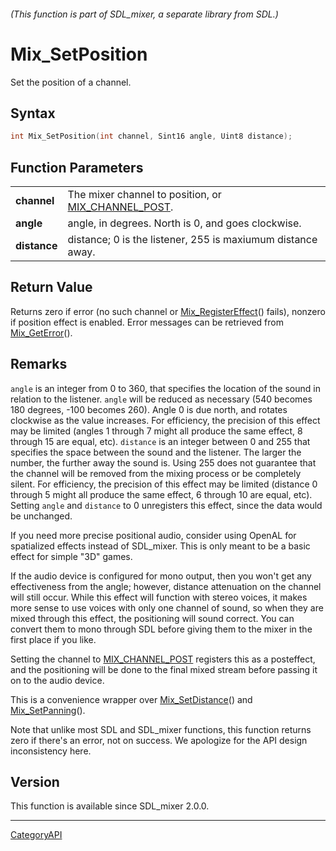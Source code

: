 ###### (This function is part of SDL_mixer, a separate library from SDL.)
# Mix_SetPosition

Set the position of a channel.

## Syntax

```c
int Mix_SetPosition(int channel, Sint16 angle, Uint8 distance);

```

## Function Parameters

|                  |                                                                         |
| ---------------- | ----------------------------------------------------------------------- |
| **channel**      | The mixer channel to position, or [MIX_CHANNEL_POST](MIX_CHANNEL_POST). |
| **angle**        | angle, in degrees. North is 0, and goes clockwise.                      |
| **distance**     | distance; 0 is the listener, 255 is maxiumum distance away.             |

## Return Value

Returns zero if error (no such channel or
[Mix_RegisterEffect](Mix_RegisterEffect)() fails), nonzero if position
effect is enabled. Error messages can be retrieved from
[Mix_GetError](Mix_GetError)().

## Remarks

`angle` is an integer from 0 to 360, that specifies the location of the
sound in relation to the listener. `angle` will be reduced as necessary
(540 becomes 180 degrees, -100 becomes 260). Angle 0 is due north, and
rotates clockwise as the value increases. For efficiency, the precision of
this effect may be limited (angles 1 through 7 might all produce the same
effect, 8 through 15 are equal, etc). `distance` is an integer between 0
and 255 that specifies the space between the sound and the listener. The
larger the number, the further away the sound is. Using 255 does not
guarantee that the channel will be removed from the mixing process or be
completely silent. For efficiency, the precision of this effect may be
limited (distance 0 through 5 might all produce the same effect, 6 through
10 are equal, etc). Setting `angle` and `distance` to 0 unregisters this
effect, since the data would be unchanged.

If you need more precise positional audio, consider using OpenAL for
spatialized effects instead of SDL_mixer. This is only meant to be a basic
effect for simple "3D" games.

If the audio device is configured for mono output, then you won't get any
effectiveness from the angle; however, distance attenuation on the channel
will still occur. While this effect will function with stereo voices, it
makes more sense to use voices with only one channel of sound, so when they
are mixed through this effect, the positioning will sound correct. You can
convert them to mono through SDL before giving them to the mixer in the
first place if you like.

Setting the channel to [MIX_CHANNEL_POST](MIX_CHANNEL_POST) registers this
as a posteffect, and the positioning will be done to the final mixed stream
before passing it on to the audio device.

This is a convenience wrapper over [Mix_SetDistance](Mix_SetDistance)() and
[Mix_SetPanning](Mix_SetPanning)().

Note that unlike most SDL and SDL_mixer functions, this function returns
zero if there's an error, not on success. We apologize for the API design
inconsistency here.

## Version

This function is available since SDL_mixer 2.0.0.

----
[CategoryAPI](CategoryAPI)

